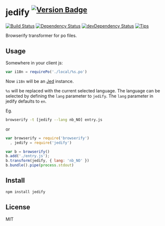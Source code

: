 # jedify <sup>[![Version Badge](http://vb.teelaun.ch/tellnes/jedify.svg)](https://npmjs.org/package/jedify)</sup>

[![Build Status](https://travis-ci.org/tellnes/jedify.svg?branch=master)](https://travis-ci.org/tellnes/jedify)
[![Dependency Status](https://david-dm.org/tellnes/jedify.png)](https://david-dm.org/tellnes/jedify)
[![devDependency Status](https://david-dm.org/tellnes/jedify/dev-status.png)](https://david-dm.org/tellnes/jedify#info=devDependencies)
[![Tips](https://img.shields.io/gratipay/tellnes.svg)](https://gratipay.com/tellnes/)


Browserify transformer for po files.

## Usage

Somewhere in your client js:

```js
var i18n = requirePo('./local/%s.po')
```

Now `i18n` will be an [Jed](http://slexaxton.github.io/Jed/) instance.

`%s` will be replaced with the current selected language.
The language can be selected by defining the `lang` parameter to `jedify`.
The `lang` parameter in jedify defaults to `en`.

Eg.

```bash
browserify -t [jedify --lang nb_NO] entry.js
```

or

```javascript
var browserify = require('browserify')
  , jedify = require('jedify')

var b = browserify()
b.add('./entry.js');
b.transform(jedify, { lang: 'nb_NO' })
b.bundle().pipe(process.stdout)
```

## Install

```bash
npm install jedify
```

## License

MIT
